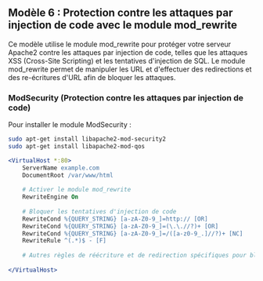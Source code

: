 ## Modèle 6 : Protection contre les attaques par injection de code avec le module mod_rewrite

Ce modèle utilise le module mod_rewrite pour protéger votre serveur Apache2 contre les attaques par injection de code, telles que les attaques XSS (Cross-Site Scripting) et les tentatives d'injection de SQL. Le module mod_rewrite permet de manipuler les URL et d'effectuer des redirections et des re-écritures d'URL afin de bloquer les attaques.
### ModSecurity (Protection contre les attaques par injection de code)
Pour installer le  module ModSecurity :
```bash
sudo apt-get install libapache2-mod-security2
sudo apt-get install libapache2-mod-qos
```
```apache
<VirtualHost *:80>
    ServerName example.com
    DocumentRoot /var/www/html
    
    # Activer le module mod_rewrite
    RewriteEngine On
    
    # Bloquer les tentatives d'injection de code
    RewriteCond %{QUERY_STRING} [a-zA-Z0-9_]=http:// [OR]
    RewriteCond %{QUERY_STRING} [a-zA-Z0-9_]=(\.\.//?)+ [OR]
    RewriteCond %{QUERY_STRING} [a-zA-Z0-9_]=/([a-z0-9_.]//?)+ [NC]
    RewriteRule ^(.*)$ - [F]
    
    # Autres règles de réécriture et de redirection spécifiques pour bloquer les attaques
    
</VirtualHost>
